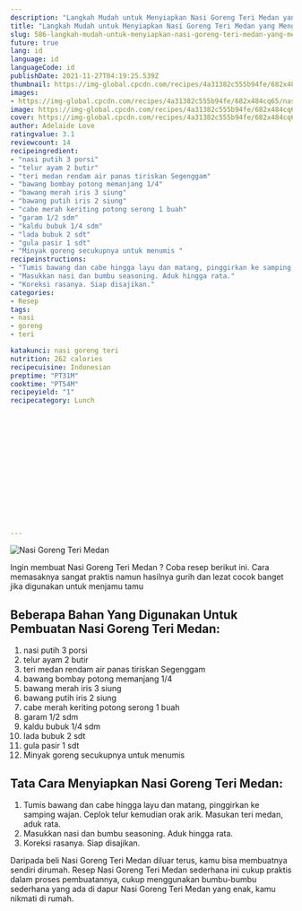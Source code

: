 ```yaml
---
description: "Langkah Mudah untuk Menyiapkan Nasi Goreng Teri Medan yang Menggugah Selera"
title: "Langkah Mudah untuk Menyiapkan Nasi Goreng Teri Medan yang Menggugah Selera"
slug: 586-langkah-mudah-untuk-menyiapkan-nasi-goreng-teri-medan-yang-menggugah-selera
future: true
lang: id
language: id
languageCode: id
publishDate: 2021-11-27T04:19:25.539Z 
thumbnail: https://img-global.cpcdn.com/recipes/4a31382c555b94fe/682x484cq65/nasi-goreng-teri-medan-foto-resep-utama.png
images:
- https://img-global.cpcdn.com/recipes/4a31382c555b94fe/682x484cq65/nasi-goreng-teri-medan-foto-resep-utama.png
image: https://img-global.cpcdn.com/recipes/4a31382c555b94fe/682x484cq65/nasi-goreng-teri-medan-foto-resep-utama.png
cover: https://img-global.cpcdn.com/recipes/4a31382c555b94fe/682x484cq65/nasi-goreng-teri-medan-foto-resep-utama.png
author: Adelaide Love
ratingvalue: 3.1
reviewcount: 14
recipeingredient:
- "nasi putih 3 porsi"
- "telur ayam 2 butir"
- "teri medan rendam air panas tiriskan Segenggam"
- "bawang bombay potong memanjang 1/4"
- "bawang merah iris 3 siung"
- "bawang putih iris 2 siung"
- "cabe merah keriting potong serong 1 buah"
- "garam 1/2 sdm"
- "kaldu bubuk 1/4 sdm"
- "lada bubuk 2 sdt"
- "gula pasir 1 sdt"
- "Minyak goreng secukupnya untuk menumis "
recipeinstructions:
- "Tumis bawang dan cabe hingga layu dan matang, pinggirkan ke samping wajan. Ceplok telur kemudian orak arik. Masukan teri medan, aduk rata."
- "Masukkan nasi dan bumbu seasoning. Aduk hingga rata."
- "Koreksi rasanya. Siap disajikan."
categories:
- Resep
tags:
- nasi
- goreng
- teri

katakunci: nasi goreng teri 
nutrition: 262 calories
recipecuisine: Indonesian
preptime: "PT31M"
cooktime: "PT54M"
recipeyield: "1"
recipecategory: Lunch


     
    
    
    
    
    
    
    
    
    
    
      
    
---
```



![Nasi Goreng Teri Medan](https://img-global.cpcdn.com/recipes/4a31382c555b94fe/682x484cq65/nasi-goreng-teri-medan-foto-resep-utama.png)

Ingin membuat Nasi Goreng Teri Medan ? Coba resep berikut ini. Cara memasaknya sangat praktis namun hasilnya gurih dan lezat cocok banget jika digunakan untuk menjamu tamu

<!--inarticleads1-->

## Beberapa Bahan Yang Digunakan Untuk Pembuatan Nasi Goreng Teri Medan:

1. nasi putih 3 porsi
1. telur ayam 2 butir
1. teri medan rendam air panas tiriskan Segenggam
1. bawang bombay potong memanjang 1/4
1. bawang merah iris 3 siung
1. bawang putih iris 2 siung
1. cabe merah keriting potong serong 1 buah
1. garam 1/2 sdm
1. kaldu bubuk 1/4 sdm
1. lada bubuk 2 sdt
1. gula pasir 1 sdt
1. Minyak goreng secukupnya untuk menumis 



<!--inarticleads2-->

## Tata Cara Menyiapkan Nasi Goreng Teri Medan:

1. Tumis bawang dan cabe hingga layu dan matang, pinggirkan ke samping wajan. Ceplok telur kemudian orak arik. Masukan teri medan, aduk rata.
1. Masukkan nasi dan bumbu seasoning. Aduk hingga rata.
1. Koreksi rasanya. Siap disajikan.




Daripada   beli  Nasi Goreng Teri Medan  diluar terus, kamu  bisa membuatnya sendiri dirumah. Resep  Nasi Goreng Teri Medan  sederhana ini cukup praktis dalam proses pembuatannya, cukup menggunakan bumbu-bumbu sederhana yang ada di dapur  Nasi Goreng Teri Medan  yang enak, kamu nikmati di rumah.
